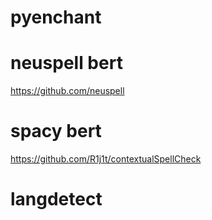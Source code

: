 
# pyenchant

# neuspell bert

https://github.com/neuspell

# spacy bert

https://github.com/R1j1t/contextualSpellCheck

# langdetect

